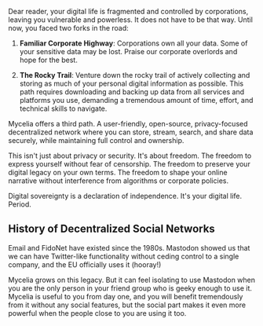 Dear reader, your digital life is fragmented and controlled by corporations, leaving you vulnerable and powerless. It does not have to be that way. Until now, you faced two forks in the road:

1. **Familiar Corporate Highway**: Corporations own all your data. Some of your sensitive data may be lost. Praise our corporate overlords and hope for the best.

2. **The Rocky Trail**: Venture down the rocky trail of actively collecting and storing as much of your personal digital information as possible. This path requires downloading and backing up data from all services and platforms you use, demanding a tremendous amount of time, effort, and technical skills to navigate.

Mycelia offers a third path. A user-friendly, open-source, privacy-focused decentralized network where you can store, stream, search, and share data securely, while maintaining full control and ownership.

This isn't just about privacy or security. It's about freedom. The freedom to express yourself without fear of censorship. The freedom to preserve your digital legacy on your own terms. The freedom to shape your online narrative without interference from algorithms or corporate policies.

Digital sovereignty is a declaration of independence. It's your digital life. Period.

## History of Decentralized Social Networks

Email and FidoNet have existed since the 1980s. Mastodon showed us that we can have Twitter-like functionality without ceding control to a single company, and the EU officially uses it (hooray!)

Mycelia grows on this legacy. But it can feel isolating to use Mastodon when you are the only person in your friend group who is geeky enough to use it. Mycelia is useful to you from day one, and you will benefit tremendously from it without any social features, but the social part makes it even more powerful when the people close to you are using it too.
